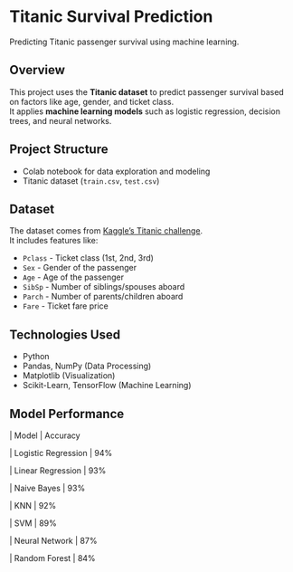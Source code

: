 # Titanic Survival Prediction  
Predicting Titanic passenger survival using machine learning.

## Overview  
This project uses the **Titanic dataset** to predict passenger survival based on factors like age, gender, and ticket class.  
It applies **machine learning models** such as logistic regression, decision trees, and neural networks.

## Project Structure  
- Colab notebook for data exploration and modeling  
- Titanic dataset (`train.csv`, `test.csv`)   

## Dataset  
The dataset comes from [Kaggle’s Titanic challenge](https://www.kaggle.com/c/titanic/data).  
It includes features like:  
- `Pclass` - Ticket class (1st, 2nd, 3rd)  
- `Sex` - Gender of the passenger  
- `Age` - Age of the passenger  
- `SibSp` - Number of siblings/spouses aboard  
- `Parch` - Number of parents/children aboard  
- `Fare` - Ticket fare price  

## Technologies Used  
- Python 
- Pandas, NumPy (Data Processing)  
- Matplotlib (Visualization)  
- Scikit-Learn, TensorFlow (Machine Learning)  

## Model Performance  
|        Model        | Accuracy

| Logistic Regression | 94% 

| Linear Regression   | 93%

| Naive Bayes         | 93% 

| KNN                 | 92%

| SVM                 | 89% 

| Neural Network      | 87%

| Random Forest       | 84% 
